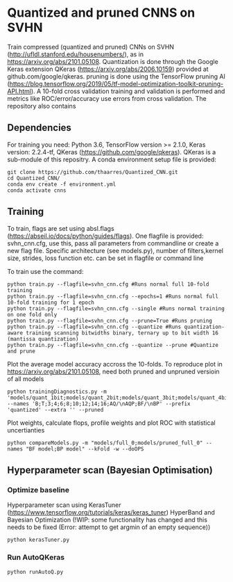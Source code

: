 # Quantized and pruned CNNS on SVHN

Train compressed (quantized and pruned) CNNs on SVHN (http://ufldl.stanford.edu/housenumbers/), as in https://arxiv.org/abs/2101.05108. Quantization is done through the Google Keras extension QKeras (https://arxiv.org/abs/2006.10159) provided at github.com/google/qkeras. pruning is done using the TensorFlow pruning AI (https://blog.tensorflow.org/2019/05/tf-model-optimization-toolkit-pruning-API.html).
A 10-fold cross validation training and validation is performed and metrics like ROC/error/accuracy use errors from cross validation. The repository also contains 

## Dependencies

For training you need: Python 3.6, TensorFlow version >= 2.1.0, Keras version: 2.2.4-tf, QKeras (https://github.com/google/qkeras).
QKeras is a sub-module of this repositry. A conda environment setup file is provided:
```
git clone https://github.com/thaarres/Quantized_CNN.git
cd Quantized_CNN/
conda env create -f environment.yml
conda activate cnns
```

## Training

To train, flags are set using absl.flags (https://abseil.io/docs/python/guides/flags). One flagfile is provided: svhn_cnn.cfg, use this, pass all parameters from commandline or create a new flag file. Specific architecture (see models.py), number of filters,kernel size, strides, loss function etc. can be set in flagfile or command line

To train use the command:

```
python train.py --flagfile=svhn_cnn.cfg #Runs normal full 10-fold training
python train.py --flagfile=svhn_cnn.cfg --epochs=1 #Runs normal full 10-fold training for 1 epoch
python train.py --flagfile=svhn_cnn.cfg --single #Runs normal training on one fold only
python train.py --flagfile=svhn_cnn.cfg --prune=True #Runs pruning
python train.py --flagfile=svhn_cnn.cfg --quantize #Runs quantization-aware training scanning bitwidths binary, ternary up to bit width 16 (mantissa quantization)
python train.py --flagfile=svhn_cnn.cfg --quantize --prune #Quantize and prune
```

Plot the average model accuracy accross the 10-folds. To reproduce plot in https://arxiv.org/abs/2101.05108, need both pruned and unpruned versioin of all models

```
python trainingDiagnostics.py -m 'models/quant_1bit;models/quant_2bit;models/quant_3bit;models/quant_4bit;models/quant_6bit;models/quant_8bit;models/quant_10bit;models/quant_12bit;models/quant_14bit;models/quant_16bit;models/latest_aq;models/full' --names 'B;T;3;4;6;8;10;12;14;16;AQ/\nAQP;BF/\nBP' --prefix 'quantized' --extra '' --pruned

```
Plot weights, calculate flops, profile weights and plot ROC with statistical uncertianties
```
python compareModels.py -m "models/full_0;models/pruned_full_0" --names "BF model;BP model" --kFold -w --doOPS
```

## Hyperparameter scan (Bayesian Optimisation)

### Optimize baseline

Hyperparameter scan using KerasTuner (https://www.tensorflow.org/tutorials/keras/keras_tuner) HyperBand and Bayesian Optimization (!WIP: some functionality has changed and this needs to be fixed (Error: attempt to get argmin of an empty sequence))

```
python kerasTuner.py 
```

### Run AutoQKeras

```
python runAutoQ.py 
```
